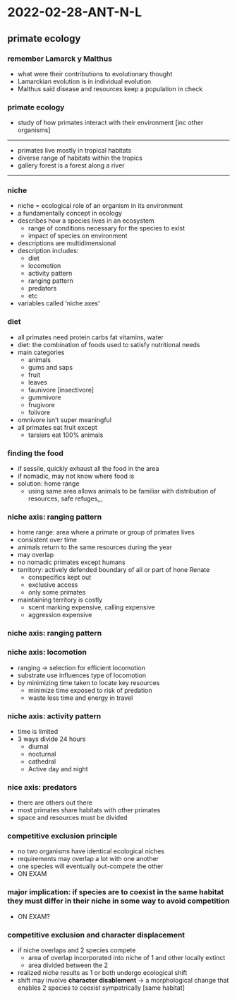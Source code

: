 # 2022-02-28-ANT-N-L
## primate ecology
<!-- maybe talk with professor about my weird sex stuff going on-->


### remember Lamarck y Malthus
- what were their contributions to evolutionary thought
- Lamarckian evolution is in individual evolution
- Malthus said disease and resources keep a population in check

### primate ecology
- study of how primates interact with their environment [inc other organisms]

---

- primates live mostly in tropical habitats
- diverse range of habitats within the tropics
- gallery forest is a forest along a river

---


### niche
- niche = ecological role of an organism in its environment
- a fundamentally concept in ecology
- describes how a species lives in an ecosystem
  - range of conditions necessary for the species to exist
  - impact of species on environment
- descriptions are multidimensional
- description includes:
  - diet
  - locomotion
  - activity pattern
  - ranging pattern
  - predators
  - etc
- variables called ‘niche axes’

### diet
  - all primates need protein carbs fat vitamins, water
- diet: the combination of foods used to satisfy nutritional needs
- main categories
  - animals
  - gums and saps
  - fruit
  - leaves
  - faunivore [insectivore]
  - gummivore
  - frugivore
  - folivore
- omnivore isn’t super meaningful
- all primates eat fruit except
  - tarsiers eat 100% animals

### finding the food
- if sessile, quickly exhaust all the food in the area
- if nomadic, may not know where food is
- solution: home range
  - using same area allows animals to be familiar with distribution of resources, safe refuges,,,

### niche axis: ranging pattern
- home range: area where a primate or group of primates lives
- consistent over time
- animals return to the same resources during the year
- may overlap
- no nomadic primates except humans
- territory: actively defended boundary of all or part of hone Renate
  - conspecifics kept out
  - exclusive access
  - only some primates
- maintaining territory is costly
  - scent marking expensive, calling expensive
  - aggression expensive

### niche axis: ranging pattern

### niche axis: locomotion
- ranging -> selection for efficient locomotion
- substrate use influences type of locomotion
- by minimizing time taken to locate key resources
  - minimize time exposed to risk of predation
  - waste less time and energy in travel

### niche axis: activity pattern
- time is limited
- 3 ways divide 24 hours
  - diurnal
  - nocturnal
  - cathedral
  -  Active day and night

### nice axis: predators
- there are others out there
- most primates share habitats with other primates
- space and resources must be divided

### competitive exclusion principle
- no two organisms have identical ecological niches
- requirements may overlap a lot with one another
- one species will eventually out-compete the other
- ON EXAM

### major implication: if species are to coexist in the same habitat they must differ in their niche in some way to avoid competition
  - ON EXAM?

### competitive exclusion and character displacement
- if niche overlaps and 2 species compete
  - area of overlap incorporated into niche of 1 and other locally extinct
  - area divided between the 2
- realized niche results as 1 or both undergo ecological shift
- shift may involve **character disablement** -> a morphological change that enables 2 species to coexist sympatrically [same habitat]
